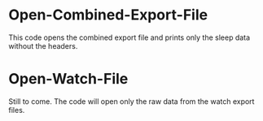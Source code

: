 # Open-Combined-Export-File
This code opens the combined export file and prints only the sleep data without the headers.
# Open-Watch-File
Still to come. The code will open only the raw data from the watch export files. 
